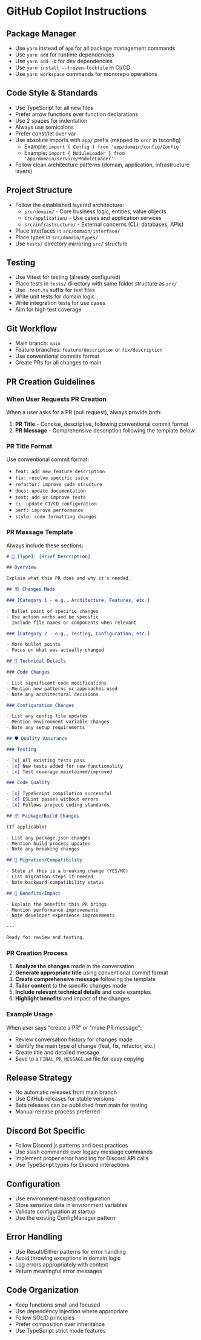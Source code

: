 # GitHub Copilot Instructions

## Package Manager

- Use `yarn` instead of `npm` for all package management commands
- Use `yarn add` for runtime dependencies
- Use `yarn add -D` for dev dependencies
- Use `yarn install --frozen-lockfile` in CI/CD
- Use `yarn workspace` commands for monorepo operations

## Code Style & Standards

- Use TypeScript for all new files
- Prefer arrow functions over function declarations
- Use 2 spaces for indentation
- Always use semicolons
- Prefer const/let over var
- Use absolute imports with `app/` prefix (mapped to `src/` in tsconfig)
  - Example: `import { Config } from 'app/domain/config/Config'`
  - Example: `import { ModuleLoader } from 'app/domain/service/ModuleLoader'`
- Follow clean architecture patterns (domain, application, infrastructure layers)

## Project Structure

- Follow the established layered architecture:
  - `src/domain/` - Core business logic, entities, value objects
  - `src/application/` - Use cases and application services
  - `src/infrastructure/` - External concerns (CLI, databases, APIs)
- Place interfaces in `src/domain/interface/`
- Place types in `src/domain/types/`
- Use `tests/` directory mirroring `src/` structure

## Testing

- Use Vitest for testing (already configured)
- Place tests in `tests/` directory with same folder structure as `src/`
- Use `.test.ts` suffix for test files
- Write unit tests for domain logic
- Write integration tests for use cases
- Aim for high test coverage

## Git Workflow

- Main branch: `main`
- Feature branches: `feature/description` or `fix/description`
- Use conventional commits format
- Create PRs for all changes to main

## PR Creation Guidelines

### When User Requests PR Creation

When a user asks for a PR (pull request), always provide both:

1. **PR Title** - Concise, descriptive, following conventional commit format
2. **PR Message** - Comprehensive description following the template below

### PR Title Format

Use conventional commit format:

- `feat: add new feature description`
- `fix: resolve specific issue`
- `refactor: improve code structure`
- `docs: update documentation`
- `test: add or improve tests`
- `ci: update CI/CD configuration`
- `perf: improve performance`
- `style: code formatting changes`

### PR Message Template

Always include these sections:

```markdown
# 🚀 [Type]: [Brief Description]

## Overview

Explain what this PR does and why it's needed.

## 🏗️ Changes Made

### [Category 1 - e.g., Architecture, Features, etc.]

- Bullet point of specific changes
- Use action verbs and be specific
- Include file names or components when relevant

### [Category 2 - e.g., Testing, Configuration, etc.]

- More bullet points
- Focus on what was actually changed

## 🔧 Technical Details

### Code Changes

- List significant code modifications
- Mention new patterns or approaches used
- Note any architectural decisions

### Configuration Changes

- List any config file updates
- Mention environment variable changes
- Note any setup requirements

## 🛡️ Quality Assurance

### Testing

- [x] All existing tests pass
- [x] New tests added for new functionality
- [x] Test coverage maintained/improved

### Code Quality

- [x] TypeScript compilation successful
- [x] ESLint passes without errors
- [x] Follows project coding standards

## 📦 Package/Build Changes

(If applicable)

- List any package.json changes
- Mention build process updates
- Note any breaking changes

## 🔄 Migration/Compatibility

- State if this is a breaking change (YES/NO)
- List migration steps if needed
- Note backward compatibility status

## 🚀 Benefits/Impact

- Explain the benefits this PR brings
- Mention performance improvements
- Note developer experience improvements

---

Ready for review and testing.
```

### PR Creation Process

1. **Analyze the changes** made in the conversation
2. **Generate appropriate title** using conventional commit format
3. **Create comprehensive message** following the template
4. **Tailor content** to the specific changes made
5. **Include relevant technical details** and code examples
6. **Highlight benefits** and impact of the changes

### Example Usage

When user says "create a PR" or "make PR message":

- Review conversation history for changes made
- Identify the main type of change (feat, fix, refactor, etc.)
- Create title and detailed message
- Save to a `FINAL_PR_MESSAGE.md` file for easy copying

## Release Strategy

- No automatic releases from main branch
- Use GitHub releases for stable versions
- Beta releases can be published from main for testing
- Manual release process preferred

## Discord Bot Specific

- Follow Discord.js patterns and best practices
- Use slash commands over legacy message commands
- Implement proper error handling for Discord API calls
- Use TypeScript types for Discord interactions

## Configuration

- Use environment-based configuration
- Store sensitive data in environment variables
- Validate configuration at startup
- Use the existing ConfigManager pattern

## Error Handling

- Use Result/Either patterns for error handling
- Avoid throwing exceptions in domain logic
- Log errors appropriately with context
- Return meaningful error messages

## Code Organization

- Keep functions small and focused
- Use dependency injection where appropriate
- Follow SOLID principles
- Prefer composition over inheritance
- Use TypeScript strict mode features
